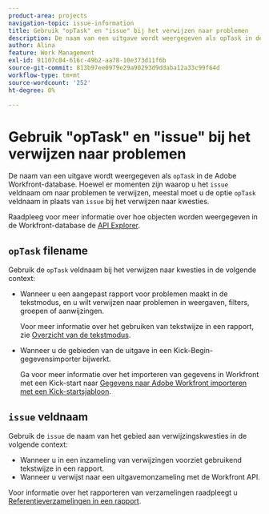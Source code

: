 ```yaml
---
product-area: projects
navigation-topic: issue-information
title: Gebruik "opTask" en "issue" bij het verwijzen naar problemen
description: De naam van een uitgave wordt weergegeven als opTask in de Adobe Workfront-database. Hoewel er tijden zijn wanneer u de naam van het uitgiftegebied moet gebruiken om naar kwesties te verwijzen, moet u de meeste tijd u de opTask gebiedsnaam in plaats van kwestie gebruiken wanneer het van verwijzingen voorzien van kwesties.
author: Alina
feature: Work Management
exl-id: 91107c04-616c-49b2-aa78-10e373d11f6b
source-git-commit: 813b97ee0979e29a90293d9ddaba12a33c99f64d
workflow-type: tm+mt
source-wordcount: '252'
ht-degree: 0%

---
```


# Gebruik &quot;opTask&quot; en &quot;issue&quot; bij het verwijzen naar problemen

De naam van een uitgave wordt weergegeven als `opTask` in de Adobe Workfront-database. Hoewel er momenten zijn waarop u het `issue` veldnaam om naar problemen te verwijzen, meestal moet u de optie `opTask` veldnaam in plaats van `issue` bij het verwijzen naar kwesties.

Raadpleeg voor meer informatie over hoe objecten worden weergegeven in de Workfront-database de [API Explorer](https://developer.adobe.com/workfront/api-explorer/).

## `opTask` filename

Gebruik de `opTask` veldnaam bij het verwijzen naar kwesties in de volgende context:

* Wanneer u een aangepast rapport voor problemen maakt in de tekstmodus, en u wilt verwijzen naar problemen in weergaven, filters, groepen of aanwijzingen.

   Voor meer informatie over het gebruiken van tekstwijze in een rapport, zie [Overzicht van de tekstmodus](../../../reports-and-dashboards/reports/text-mode/understand-text-mode.md).

<!--* When you pull information about issues using our API.  
  For more information about the Workfront API, see [Adobe Workfront API](../../../wf-api/workfront-api.md)-->

* Wanneer u de gebieden van de uitgave in een Kick-Begin- gegevensimporter bijwerkt.

   Ga voor meer informatie over het importeren van gegevens in Workfront met een Kick-start naar [Gegevens naar Adobe Workfront importeren met een Kick-startsjabloon](../../../administration-and-setup/manage-workfront/using-kick-starts/import-data-via-kickstarts.md).

## `issue` veldnaam

Gebruik de `issue` de naam van het gebied aan verwijzingskwesties in de volgende context:

* Wanneer u in een inzameling van verwijzingen voorziet gebruikend tekstwijze in een rapport.
* Wanneer u verwijst naar een uitgavemonzameling met de Workfront API.

Voor informatie over het rapporteren van verzamelingen raadpleegt u [Referentieverzamelingen in een rapport](../../../reports-and-dashboards/reports/text-mode/reference-collections-report.md).

<!--
<note type="tip">
For information about how issues appear in a collection, see the
<a href="https://developer.adobe.com/workfront/api-explorer/" target="_blank">API Explorer</a> and select the API Unsupported option from the upper-right corner of the page.
<br>(NOTE: Drafted because this might not be needed.)
</note>
-->
